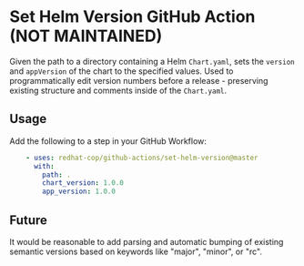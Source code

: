 # Set Helm Version GitHub Action (NOT MAINTAINED)

Given the path to a directory containing a Helm `Chart.yaml`, sets the `version` and `appVersion` of the chart to the specified values. 
Used to programmatically edit version numbers before a release - preserving existing structure and comments inside of the `Chart.yaml`.

## Usage

Add the following to a step in your GitHub Workflow:

```yaml
    - uses: redhat-cop/github-actions/set-helm-version@master
      with:
        path: .
        chart_version: 1.0.0
        app_version: 1.0.0
```

## Future

It would be reasonable to add parsing and automatic bumping of existing semantic versions based on keywords like "major", "minor", or "rc".
